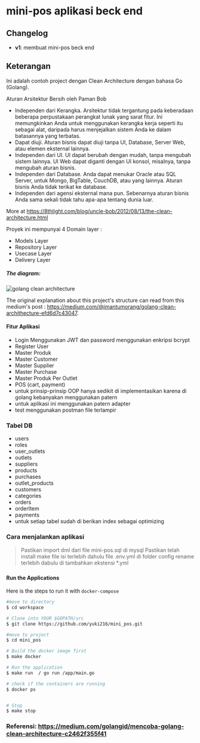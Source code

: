 # mini-pos aplikasi beck end

## Changelog
- **v1**: membuat mini-pos beck end

## Keterangan
Ini adalah contoh project dengan  Clean Architecture dengan bahasa Go (Golang).


Aturan Arsitektur Bersih oleh Paman Bob
  * Independen dari Kerangka. Arsitektur tidak tergantung pada keberadaan beberapa perpustakaan perangkat lunak yang sarat fitur. Ini memungkinkan Anda untuk menggunakan kerangka kerja seperti itu sebagai alat, daripada harus menjejalkan sistem Anda ke dalam batasannya yang terbatas.
  * Dapat diuji. Aturan bisnis dapat diuji tanpa UI, Database, Server Web, atau elemen eksternal lainnya.
  * Independen dari UI. UI dapat berubah dengan mudah, tanpa mengubah sistem lainnya. UI Web dapat diganti dengan UI konsol, misalnya, tanpa mengubah aturan bisnis.
  * Independen dari Database. Anda dapat menukar Oracle atau SQL Server, untuk Mongo, BigTable, CouchDB, atau yang lainnya. Aturan bisnis Anda tidak terikat ke database.
  * Independen dari agensi eksternal mana pun. Sebenarnya aturan bisnis Anda sama sekali tidak tahu apa-apa tentang dunia luar.

More at https://8thlight.com/blog/uncle-bob/2012/08/13/the-clean-architecture.html

Proyek ini mempunyai 4 Domain layer :
 * Models Layer
 * Repository Layer
 * Usecase Layer  
 * Delivery Layer

##### The diagram:

![golang clean architecture](https://whimsical.com/LS5gxocptNwdDg4fLLHFyF)

The original explanation about this project's structure  can read from this medium's post : https://medium.com/@imantumorang/golang-clean-archithecture-efd6d7c43047.

#### Fitur Aplikasi
 * Login Menggunakan JWT dan password menggunakan enkripsi bcrypt
 * Register User
 * Master Produk
 * Master Customer
 * Master Supplier
 * Master Purchase
 * Master Produk Per Outlet
 * POS (cart, payment)
 * untuk prinsip-prinsip OOP hanya sedikit di implementasikan karena di golang kebanyakan menggunakan patern 
 * untuk aplikasi ini menggunakan patern adapter
 * test menggunakan postman file terlampir 
 
### Tabel DB 
 * users
 * roles
 * user_outlets
 * outlets
 * suppliers
 * products
 * purchases
 * outlet_products
 * customers
 * categories
 * orders
 * orderItem
 * payments
 * untuk setiap tabel sudah di berikan index sebagai optimizing 

### Cara menjalankan aplikasi
> Pastikan import dml dari file mini-pos.sql di mysql
> Pastikan telah install make file
> isi terlebih dahulu file .env.yml di folder config rename terlebih dabulu di tambahkan ekstensi *.yml

### 


#### Run the Applications
Here is the steps to run it with `docker-compose`

```bash
#move to directory
$ cd workspace

# Clone into YOUR $GOPATH/src
$ git clone https://github.com/yuki216/mini_pos.git

#move to project
$ cd mini_pos

# Build the docker image first
$ make docker

# Run the application
$ make run  / go run /app/main.go

# check if the containers are running
$ docker ps


# Stop
$ make stop
```


### Referensi: https://medium.com/golangid/mencoba-golang-clean-architecture-c2462f355f41

